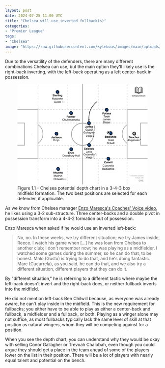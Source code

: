 ```yaml
---
layout: post
date: 2024-07-25 11:00 UTC
title: "Chelsea will use inverted fullback(s)"
categories:
- "Premier League"
tags:
- "Chelsea"
image: "https://raw.githubusercontent.com/kyleboas/images/main/uploads/2024/07/24/Image-24Jul2024_12:33:03.png"
---
```


Due to the versatility of the defenders, there are many different combinations Chelsea can use, but the main option they'll likely use is the right-back inverting, with the left-back operating as a left center-back in possession.

<!---more---> 

<figure>
    <img src="https://raw.githubusercontent.com/kyleboas/images/main/uploads/2024/07/24/Image-24Jul2024_12:33:00.png">
    <figcaption>Figure 1.1 - Chelsea potential depth chart in a 3-4-3 box midfield formation. The two best positions are selected for each defender, if applicable.</figcaption>
</figure>

As we know from Chelsea manager [Enzo Maresca's Coaches' Voice video](https://tacticsjournal.com/2024/05/31/how-enzo-maresca-transitions-to-defense-in-a-3-box-3/), he likes using a 3-2 sub-structure. Three center-backs and a double pivot in possession transform into a 4-4-2 formation out of possession.

Enzo Maresca when asked if he would use an inverted left-back:

> No, no. In these weeks, we try different situation; we try James inside, Reece. I watch his game when [...] he was loan from Chelsea to another club; I don't remember now; he was playing as a midfielder. I watched some games during the summer, so he can do that, to be honest. Malo (Gusto) is trying to do that, and he's doing fantastic. Marc (Cucurrela), as you said, he can do that, and we also try a different situation, different players that they can do it.

By "different situation," he is referring to a different tactic where maybe the left-back doesn't invert and the right-back does, or neither fullback inverts into the midfield. 

He did not mention left-back Ben Chilwill because, as everyone was already aware, he can't play inside in the midfield. This is the new requirement for fullbacks; you either have to be able to play as either a center-back and fullback, a midfielder and a fullback, or both. Playing as a winger alone may not suffice, as most fullbacks typically lack the same level of skill at that position as natural wingers, whom they will be competing against for a position.

When you see the depth chart, you can understand why they would be okay with selling Conor Gallagher or Trevoah Chalobah, even though you could argue they should get a place in the team ahead of some of the players lower on the list in their position. There will be a lot of players with nearly equal talent and potential on the bench.
